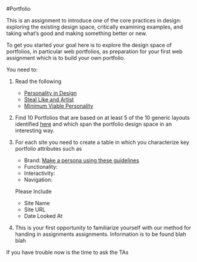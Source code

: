 #Portfolio

This is an assignment to introduce one of the core practices in design: exploring the existing design space, critically examining examples, and taking what’s good and making something better or new.

To get you started your goal here is to explore the design space of portfolios, in particular web portfolios, as preparation for your first web assignment which is to build your own portfolio. 

You need to:

1.  Read the following
    * [Personality in Design](http://www.alistapart.com/articles/personality-in-design/)
    * [Steal Like and Artist](http://www.austinkleon.com/2011/03/30/how-to-steal-like-an-artist-and-9-other-things-nobody-told-me/)
    * [Minimum Viable Personality](http://www.avc.com/a_vc/2011/09/minimum-viable-personality.html)

2.  Find 10 Portfolios that are based on at least 5 of the 10 generic layouts identified [here](http://designshack.net/articles/layouts/10-rock-solid-website-layout-examples) and which span the portfolio design space in an interesting way.

3.  For each site you need to create a table in which you characterize key portfolio attributes such as

    *   Brand: [Make a persona using these guidelines](http://aarronwalter.com/design-personas/)
    *   Functionality:
    *   Interactivity:
    *   Navigation:

    Please Include

    *   Site Name
    *   Site URL
    *   Date Looked At

4. This is your first opportunity to familiarize yourself with our method for handing in assignments
assignments. Information is to be found blah blah

If you have trouble now is the time to ask the TAs

